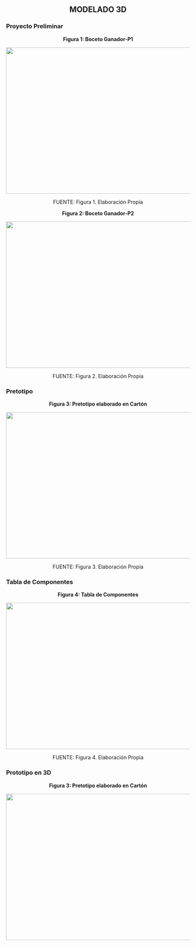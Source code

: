 ## <p align=center>MODELADO 3D</p>

### Proyecto Preliminar 
<p align="center"><strong>Figura 1: Boceto Ganador-P1</strong></p>

<p align="center"><img src="https://github.com/user-attachments/assets/34b267e8-dfb3-4fc6-99fc-d22d2df308f7" width="600" height="400" style="margin: auto;"></p>

<p align="center" class="note text-center note-white">FUENTE: Figura 1. Elaboración Propia</p>

<p align="center"><strong>Figura 2: Boceto Ganador-P2</strong></p>

<p align="center"><img src="https://github.com/user-attachments/assets/08cafd5b-c92c-4d7f-b76e-303299b8a10c" width="600" height="400" style="margin: auto;"></p>

<p align="center" class="note text-center note-white">FUENTE: Figura 2. Elaboración Propia</p>

### Pretotipo
<p align="center"><strong>Figura 3: Pretotipo elaborado en Cartón</strong></p>

<p align="center"><img src="" width="600" height="400" style="margin: auto;"></p>

<p align="center" class="note text-center note-white">FUENTE: Figura 3. Elaboración Propia</p>

### Tabla de Componentes
<p align="center"><strong>Figura 4: Tabla de Componentes</strong></p>

<p align="center"><img src="" width="600" height="400" style="margin: auto;"></p>

<p align="center" class="note text-center note-white">FUENTE: Figura 4. Elaboración Propia</p>

### Prototipo en 3D
<p align="center"><strong>Figura 3: Pretotipo elaborado en Cartón</strong></p>

<p align="center"><img src="" width="600" height="400" style="margin: auto;"></p>
